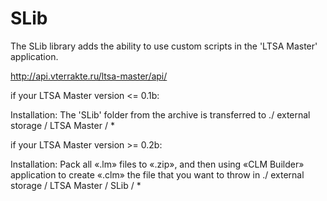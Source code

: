 # SLib
The SLib library adds the ability to use custom scripts in the 'LTSA Master' application.

http://api.vterrakte.ru/ltsa-master/api/

if your LTSA Master version <= 0.1b:

Installation:
The 'SLib' folder from the archive is transferred to ./ external storage / LTSA Master / *

if your LTSA Master version >= 0.2b:

Installation:
Pack all «.lm» files to «.zip», and then using «CLM Builder» application to create «.clm» the file that you want to throw in ./ external storage / LTSA Master / SLib / *
